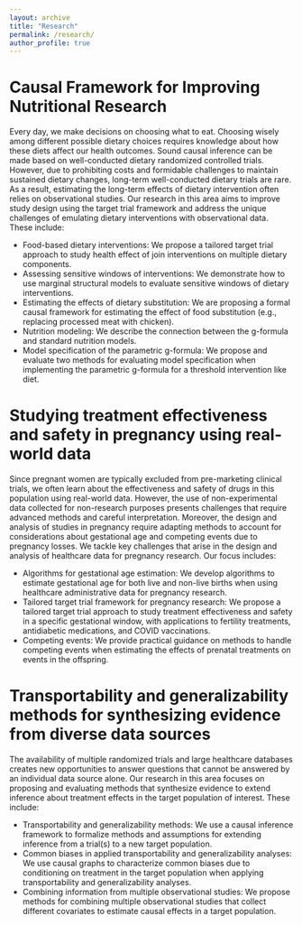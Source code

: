 ```yaml
---
layout: archive
title: "Research"
permalink: /research/
author_profile: true
---
```


Causal Framework for Improving Nutritional Research 
======
Every day, we make decisions on choosing what to eat. Choosing wisely among different possible dietary choices requires knowledge about how these diets affect our health outcomes. Sound causal inference can be made based on well-conducted dietary randomized controlled trials. However, due to prohibiting costs and formidable challenges to maintain sustained dietary changes, long-term well-conducted dietary trials are rare. As a result, estimating the long-term effects of dietary intervention often relies on observational studies. Our research in this area aims to improve study design using the target trial framework and address the unique challenges of emulating dietary interventions with observational data. These include:

*	Food-based dietary interventions: We propose a tailored target trial approach to study health effect of join interventions on multiple dietary components.
* Assessing sensitive windows of interventions: We demonstrate how to use marginal structural models to evaluate sensitive windows of dietary interventions.
* Estimating the effects of dietary substitution: We are proposing a formal causal framework for estimating the effect of food substitution (e.g., replacing processed meat with chicken).
*	Nutrition modeling: We describe the connection between the g-formula and standard nutrition models.
*	Model specification of the parametric g-formula: We propose and evaluate two methods for evaluating model specification when implementing the parametric g-formula for a threshold intervention like diet.


Studying treatment effectiveness and safety in pregnancy using real-world data
======
Since pregnant women are typically excluded from pre-marketing clinical trials, we often learn about the effectiveness and safety of drugs in this population using real-world data. However, the use of non-experimental data collected for non-research purposes presents challenges that require advanced methods and careful interpretation. Moreover, the design and analysis of studies in pregnancy require adapting methods to account for considerations about gestational age and competing events due to pregnancy losses. We tackle key challenges that arise in the design and analysis of healthcare data for pregnancy research. Our focus includes: 

*	Algorithms for gestational age estimation: We develop algorithms to estimate gestational age for both live and non-live births when using healthcare administrative data for pregnancy research.
*	Tailored target trial framework for pregnancy research: We propose a tailored target trial approach to study treatment effectiveness and safety in a specific gestational window, with applications to fertility treatments, antidiabetic medications, and COVID vaccinations. 
*	Competing events: We provide practical guidance on methods to handle competing events when estimating the effects of prenatal treatments on events in the offspring.


Transportability and generalizability methods for synthesizing evidence from diverse data sources 
======
The availability of multiple randomized trials and large healthcare databases creates new opportunities to answer questions that cannot be answered by an individual data source alone. 
Our research in this area focuses on proposing and evaluating methods that synthesize evidence to extend inference about treatment effects in the target population of interest. These include: 

*	Transportability and generalizability methods: We use a causal inference framework to formalize methods and assumptions for extending inference from a trial(s) to a new target population. 
*	Common biases in applied transportability and generalizability analyses: We use causal graphs to characterize common biases due to conditioning on treatment in the target population when applying transportability and generalizability analyses.
*	Combining information from multiple observational studies: We propose methods for combining multiple observational studies that collect different covariates to estimate causal effects in a target population. 

